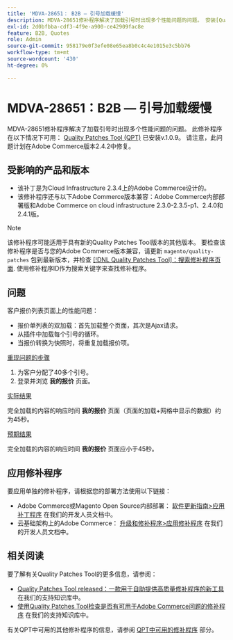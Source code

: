 ```yaml
---
title: 'MDVA-28651： B2B — 引号加载缓慢'
description: MDVA-28651修补程序解决了加载引号时出现多个性能问题的问题。 安装[Quality Patches Tool (QPT)](/help/announcements/adobe-commerce-announcements/magento-quality-patches-released-new-tool-to-self-serve-quality-patches.md) v.1.0.9后，即可使用此修补程序。 请注意，此问题计划在Adobe Commerce版本2.4.2中修复。
exl-id: 2d0bfbba-cdf3-4f9e-a900-ce42909fac8e
feature: B2B, Quotes
role: Admin
source-git-commit: 958179e0f3efe08e65ea8b0c4c4e1015e3c5bb76
workflow-type: tm+mt
source-wordcount: '430'
ht-degree: 0%

---
```


# MDVA-28651：B2B — 引号加载缓慢

MDVA-28651修补程序解决了加载引号时出现多个性能问题的问题。 此修补程序在以下情况下可用： [Quality Patches Tool (QPT)](/help/announcements/adobe-commerce-announcements/magento-quality-patches-released-new-tool-to-self-serve-quality-patches.md) 已安装v.1.0.9。 请注意，此问题计划在Adobe Commerce版本2.4.2中修复。

## 受影响的产品和版本

* 该补丁是为Cloud Infrastructure 2.3.4上的Adobe Commerce设计的。
* 该修补程序还与以下Adobe Commerce版本兼容：Adobe Commerce内部部署版和Adobe Commerce on cloud infrastructure 2.3.0-2.3.5-p1、2.4.0和2.4.1版。

>[!NOTE]
>
>该修补程序可能适用于具有新的Quality Patches Tool版本的其他版本。 要检查该修补程序是否与您的Adobe Commerce版本兼容，请更新 `magento/quality-patches` 包到最新版本，并检查 [[!DNL Quality Patches Tool]：搜索修补程序页面](https://devdocs.magento.com/quality-patches/tool.html#patch-grid). 使用修补程序ID作为搜索关键字来查找修补程序。

## 问题

客户报价列表页面上的性能问题：

* 报价单列表的双加载：首先加载整个页面，其次是Ajax请求。
* 从插件中加载每个引号的循环。
* 当报价转换为快照时，将重复加载报价项。

<u>重现问题的步骤</u>

1. 为客户分配了40多个引号。
1. 登录并浏览 **我的报价** 页面。

<u>实际结果</u>

完全加载的内容的响应时间 **我的报价** 页面（页面的加载+网格中显示的数据）约为45秒。

<u>预期结果</u>

完全加载的内容的响应时间 **我的报价** 页面应小于45秒。

## 应用修补程序

要应用单独的修补程序，请根据您的部署方法使用以下链接：

* Adobe Commerce或Magento Open Source内部部署： [软件更新指南>应用补丁程序](https://devdocs.magento.com/guides/v2.4/comp-mgr/patching/mqp.html) 在我们的开发人员文档中。
* 云基础架构上的Adobe Commerce： [升级和修补程序>应用修补程序](https://devdocs.magento.com/cloud/project/project-patch.html) 在我们的开发人员文档中。

## 相关阅读

要了解有关Quality Patches Tool的更多信息，请参阅：

* [Quality Patches Tool released：一款用于自助提供高质量修补程序的新工具](/help/announcements/adobe-commerce-announcements/magento-quality-patches-released-new-tool-to-self-serve-quality-patches.md) 在我们的支持知识库中。
* [使用Quality Patches Tool检查是否有可用于Adobe Commerce问题的修补程序](/help/support-tools/patches-available-in-qpt-tool/check-patch-for-magento-issue-with-magento-quality-patches.md) 在我们的支持知识库中。

有关QPT中可用的其他修补程序的信息，请参阅 [QPT中可用的修补程序](https://support.magento.com/hc/en-us/sections/360010506631-Patches-available-in-MQP-tool-) 部分。
